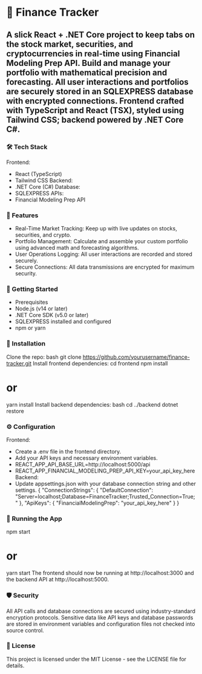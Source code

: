 # 🚀 Finance Tracker
## A slick React + .NET Core project to keep tabs on the stock market, securities, and cryptocurrencies in real-time using Financial Modeling Prep API. Build and manage your portfolio with mathematical precision and forecasting. All user interactions and portfolios are securely stored in an SQLEXPRESS database with encrypted connections. Frontend crafted with TypeScript and React (TSX), styled using Tailwind CSS; backend powered by .NET Core C#.

### 🛠 Tech Stack
Frontend:
- React (TypeScript)
- Tailwind CSS
Backend:
- .NET Core (C#)
Database:
- SQLEXPRESS
APIs:
- Financial Modeling Prep API
### 📖 Features
- Real-Time Market Tracking: Keep up with live updates on stocks, securities, and crypto.
- Portfolio Management: Calculate and assemble your custom portfolio using advanced math and forecasting algorithms.
- User Operations Logging: All user interactions are recorded and stored securely.
- Secure Connections: All data transmissions are encrypted for maximum security.
### 🚀 Getting Started
- Prerequisites
- Node.js (v14 or later)
- .NET Core SDK (v5.0 or later)
- SQLEXPRESS installed and configured
- npm or yarn
### 🔧 Installation
Clone the repo:
bash
git clone https://github.com/yourusername/finance-tracker.git
Install frontend dependencies:
cd frontend
npm install
# or
yarn install
Install backend dependencies:
bash
cd ../backend
dotnet restore
### ⚙️ Configuration
Frontend:
- Create a .env file in the frontend directory.
- Add your API keys and necessary environment variables.
- REACT_APP_API_BASE_URL=http://localhost:5000/api
- REACT_APP_FINANCIAL_MODELING_PREP_API_KEY=your_api_key_here
Backend:
- Update appsettings.json with your database connection string and other settings.
{
  "ConnectionStrings": {
    "DefaultConnection": "Server=localhost;Database=FinanceTracker;Trusted_Connection=True;"
  },
  "ApiKeys": {
    "FinancialModelingPrep": "your_api_key_here"
  }
}
### 🏃 Running the App
npm start
# or
yarn start
The frontend should now be running at http://localhost:3000 and the backend API at http://localhost:5000.

### 🛡 Security
All API calls and database connections are secured using industry-standard encryption protocols.
Sensitive data like API keys and database passwords are stored in environment variables and configuration files not checked into source control.
### 📄 License
This project is licensed under the MIT License - see the LICENSE file for details.
